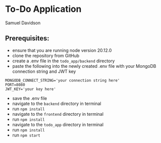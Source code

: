# To-Do Application
Samuel Davidson

## Prerequisites:
- ensure that you are running node version 20.12.0
- clone the repository from GitHub
- create a .env file in the `todo_app/backend` directory
- paste the following into the newly created .env file with your MongoDB connection string and JWT key
```
MONGODB_CONNECT_STRING='your connection string here'
PORT=8080
JWT_KEY='your key here'
```
- save the .env file
- navigate to the `backend` directory in terminal
- run `npm install`
- navigate to the `frontend` directory in terminal
- run `npm install`
- navigate to the `todo_app` directory in terminal
- run `npm install`
- run `npm start`